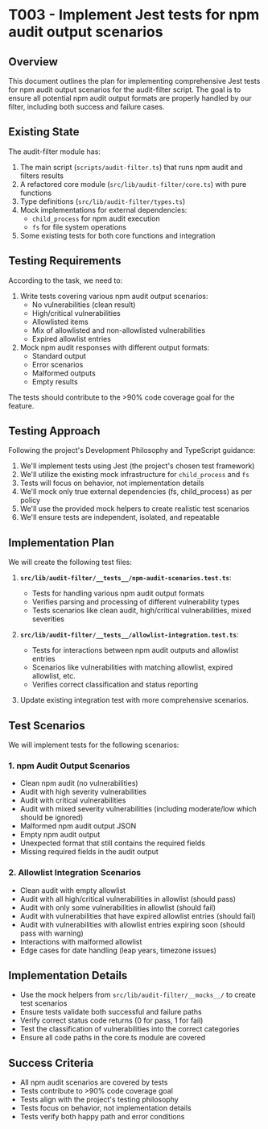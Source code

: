 # T003 - Implement Jest tests for npm audit output scenarios

## Overview

This document outlines the plan for implementing comprehensive Jest tests for npm audit output scenarios for the audit-filter script. The goal is to ensure all potential npm audit output formats are properly handled by our filter, including both success and failure cases.

## Existing State

The audit-filter module has:

1. The main script (`scripts/audit-filter.ts`) that runs npm audit and filters results
2. A refactored core module (`src/lib/audit-filter/core.ts`) with pure functions
3. Type definitions (`src/lib/audit-filter/types.ts`)
4. Mock implementations for external dependencies:
   - `child_process` for npm audit execution
   - `fs` for file system operations
5. Some existing tests for both core functions and integration

## Testing Requirements

According to the task, we need to:

1. Write tests covering various npm audit output scenarios:
   - No vulnerabilities (clean result)
   - High/critical vulnerabilities
   - Allowlisted items
   - Mix of allowlisted and non-allowlisted vulnerabilities
   - Expired allowlist entries
2. Mock npm audit responses with different output formats:
   - Standard output
   - Error scenarios
   - Malformed outputs
   - Empty results

The tests should contribute to the >90% code coverage goal for the feature.

## Testing Approach

Following the project's Development Philosophy and TypeScript guidance:

1. We'll implement tests using Jest (the project's chosen test framework)
2. We'll utilize the existing mock infrastructure for `child_process` and `fs`
3. Tests will focus on behavior, not implementation details
4. We'll mock only true external dependencies (fs, child_process) as per policy
5. We'll use the provided mock helpers to create realistic test scenarios
6. We'll ensure tests are independent, isolated, and repeatable

## Implementation Plan

We will create the following test files:

1. **`src/lib/audit-filter/__tests__/npm-audit-scenarios.test.ts`**:

   - Tests for handling various npm audit output formats
   - Verifies parsing and processing of different vulnerability types
   - Tests scenarios like clean audit, high/critical vulnerabilities, mixed severities

2. **`src/lib/audit-filter/__tests__/allowlist-integration.test.ts`**:

   - Tests for interactions between npm audit outputs and allowlist entries
   - Scenarios like vulnerabilities with matching allowlist, expired allowlist, etc.
   - Verifies correct classification and status reporting

3. Update existing integration test with more comprehensive scenarios.

## Test Scenarios

We will implement tests for the following scenarios:

### 1. npm Audit Output Scenarios

- Clean npm audit (no vulnerabilities)
- Audit with high severity vulnerabilities
- Audit with critical vulnerabilities
- Audit with mixed severity vulnerabilities (including moderate/low which should be ignored)
- Malformed npm audit output JSON
- Empty npm audit output
- Unexpected format that still contains the required fields
- Missing required fields in the audit output

### 2. Allowlist Integration Scenarios

- Clean audit with empty allowlist
- Audit with all high/critical vulnerabilities in allowlist (should pass)
- Audit with only some vulnerabilities in allowlist (should fail)
- Audit with vulnerabilities that have expired allowlist entries (should fail)
- Audit with vulnerabilities with allowlist entries expiring soon (should pass with warning)
- Interactions with malformed allowlist
- Edge cases for date handling (leap years, timezone issues)

## Implementation Details

- Use the mock helpers from `src/lib/audit-filter/__mocks__/` to create test scenarios
- Ensure tests validate both successful and failure paths
- Verify correct status code returns (0 for pass, 1 for fail)
- Test the classification of vulnerabilities into the correct categories
- Ensure all code paths in the core.ts module are covered

## Success Criteria

- All npm audit scenarios are covered by tests
- Tests contribute to >90% code coverage goal
- Tests align with the project's testing philosophy
- Tests focus on behavior, not implementation details
- Tests verify both happy path and error conditions
